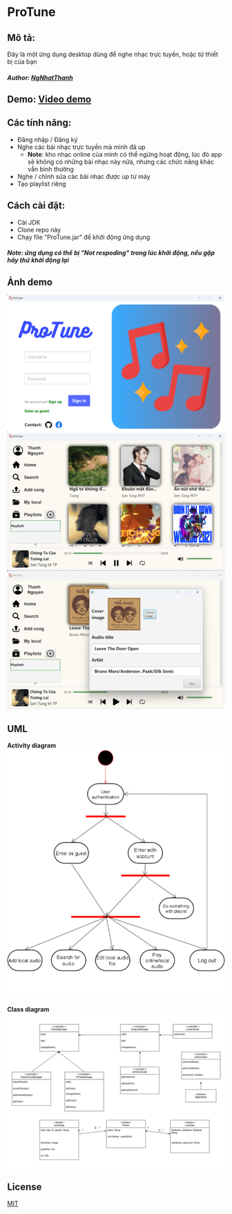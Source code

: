 # ProTune

## Mô tả: 
Đây là một ứng dụng desktop dùng để nghe nhạc trực tuyến, hoặc từ thiết bị của bạn

##### Author: [NgNhatThanh](https://github.com/NgNhatThanh)   

## Demo: [Video demo](https://youtu.be/2QaZM-9FqP8)

## Các tính năng:
- Đăng nhập / Đăng ký
- Nghe các bài nhạc trực tuyến mà mình đã up
    - **Note**: kho nhạc online của mình có thể ngừng hoạt động, lúc đó app sẽ không có những bài nhạc này nữa, nhưng các chức năng khác vẫn bình thường
- Nghe / chỉnh sửa các bài nhạc được up từ máy 
- Tạo playlist riêng

## Cách cài đặt:
- Cài JDK
- Clone repo này
- Chạy file "ProTune.jar" để khởi động ứng dụng
##### Note: ứng dụng có thể bị "Not respoding" trong lúc khởi động, nếu gặp hãy thử khởi động lại

## Ảnh demo

![Alt text](readme.img/demo1.png)
![Alt text](readme.img/demo2.png)
![Alt text](readme.img/demo3.png)

## UML
**Activity diagram**
![Alt text](readme.img/activity.png)

**Class diagram**
![Alt text](readme.img/class.png)

## License

[MIT](https://choosealicense.com/licenses/mit/)

